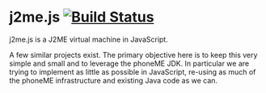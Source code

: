 # j2me.js [![Build Status](https://travis-ci.org/andreasgal/j2me.js.svg)](https://travis-ci.org/andreasgal/j2me.js)

j2me.js is a J2ME virtual machine in JavaScript.

A few similar projects exist. The primary objective here is to keep this very simple and small and to leverage the phoneME JDK. In particular we are trying to implement as little as possible in JavaScript, re-using as much of the phoneME infrastructure and existing Java code as we can.
